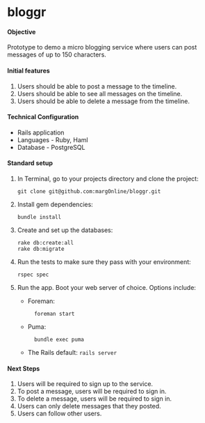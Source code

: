 bloggr
======

<h4>Objective</h4>
Prototype to demo a micro blogging service where users can post messages of up to 150 characters.
<h4>Initial features</h4>
<ol>
  <li>Users should be able to post a message to the timeline.</li>
  <li>Users should be able to see all messages on the timeline.</li>
  <li>Users should be able to delete a message from the timeline.</li>
</ol>
<h4>Technical Configuration</h4>
<ul>
  <li>Rails application</li>
  <li>Languages - Ruby, Haml</li>
  <li>Database - PostgreSQL</li>
</ul>
<h4>Standard setup</h4>

1.  In Terminal, go to your projects directory and clone the project:

        git clone git@github.com:margOnline/bloggr.git

2.  Install gem dependencies:

        bundle install

3.  Create and set up the databases:

        rake db:create:all
        rake db:migrate

4.  Run the tests to make sure they pass with your environment:

        rspec spec

5.  Run the app. Boot your web server of choice. Options include:

    * Foreman:

            foreman start

    * Puma:

            bundle exec puma

    * The Rails default: `rails server`

<h4>Next Steps</h4>
<ol>
  <li>Users will be required to sign up to the service.</li>
  <li>To post a message, users will be required to sign in.</li>
  <li>To delete a message, users will be required to sign in.</li>
  <li>Users can only delete messages that they posted.</li>
  <li>Users can follow other users.</li>
</ol>

